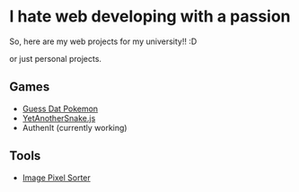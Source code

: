 # I hate web developing with a passion

So, here are my web projects for my university!! :D

or just personal projects.

## Games
- [Guess Dat Pokemon](https://qwertyandrew.github.io/guessDatPokemon/)
- [YetAnotherSnake.js](https://qwertyandrew.github.io/yetAnotherSnake/)
- AuthenIt (currently working)

## Tools
- [Image Pixel Sorter](https://qwertyandrew.github.io/imagePixelSorter/)
